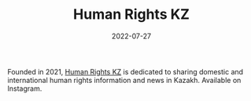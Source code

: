 ﻿---
title: "Human Rights KZ"
linkTitle: "Human Rights KZ"
date: 2022-07-27
countries: ["Kazakhstan"]
category: ["Independent media"]
tags: ["local media", "media publication", "civil society", "human rights", "instagram"]
date_start: [2021]
date_end: []
data_type: ["news"] 
language: ["Kazakh"]
description: 
  Human Rights KZ is dedicated to sharing domestic and international human rights information and news in Kazakh.
---

Founded in 2021, [Human Rights KZ](https://www.instagram.com/humanrightskz/) is dedicated to sharing domestic and international human rights information and news in Kazakh. Available on Instagram. 
